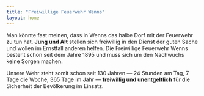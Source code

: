 ```yaml
---
title: "Freiwillige Feuerwehr Wenns"
layout: home
---
```


Man könnte fast meinen, dass in Wenns das halbe Dorf mit der Feuerwehr zu tun
hat. **Jung und Alt** stellen sich freiwillig in den Dienst der guten Sache und
wollen im Ernstfall anderen helfen. Die Freiwillige Feuerwehr Wenns besteht
schon seit dem Jahre 1895 und muss sich um den Nachwuchs keine Sorgen machen.

Unsere Wehr steht somit schon seit 130 Jahren — 24 Stunden am Tag, 7 Tage die
Woche, 365 Tage im Jahr — **freiwillig und unentgeltlich** für die Sicherheit der
Bevölkerung im Einsatz.

